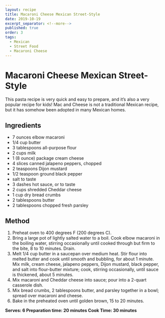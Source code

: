 ```yaml
---
layout: recipe
title: Macaroni Cheese Mexican Street-Style
date: 2019-10-19
excerpt_separator: <!--more-->
published: true
order: 3
tags:
  - Mexican
  - Street Food
  - Macaroni Cheese
---
```


# Macaroni Cheese Mexican Street-Style

This pasta recipe is very quick and easy to prepare, and it’s also a very popular recipe for kids! Mac and Cheese is not a traditional Mexican recipe, but it has somehow been adopted in many Mexican homes.

<!--more-->

## Ingredients

- 7 ounces elbow macaroni
- 1/4 cup butter
- 3 tablespoons all-purpose flour
- 2 cups milk
- 1 (8 ounce) package cream cheese
- 4 slices canned jalapeno peppers, chopped
- 2 teaspoons Dijon mustard
- 1/2 teaspoon ground black pepper
- salt to taste
- 3 dashes hot sauce, or to taste
- 2 cups shredded Cheddar cheese
- 1 cup dry bread crumbs
- 2 tablespoons butter
- 2 tablespoons chopped fresh parsley

## Method

1. Preheat oven to 400 degrees F (200 degrees C).
2. Bring a large pot of lightly salted water to a boil. Cook elbow macaroni in the boiling water, stirring occasionally until cooked through but firm to the bite, 8 to 10 minutes. Drain.
3. Melt 1/4 cup butter in a saucepan over medium heat. Stir flour into melted butter and cook until smooth and bubbling, for about 1 minute. Mix milk, cream cheese, jalapeno peppers, Dijon mustard, black pepper, and salt into flour-butter mixture; cook, stirring occasionally, until sauce is thickened, about 5 minutes.
4. Mix macaroni and Cheddar cheese into sauce; pour into a 2-quart casserole dish.
5. Mix bread crumbs, 2 tablespoons butter, and parsley together in a bowl; spread over macaroni and cheese.
6. Bake in the preheated oven until golden brown, 15 to 20 minutes.

**Serves: 6
Preparation time: 20 minutes
Cook Time: 30 minutes**
